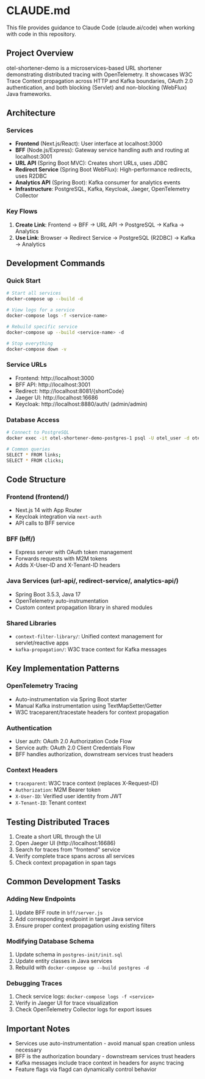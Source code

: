 # CLAUDE.md

This file provides guidance to Claude Code (claude.ai/code) when working with code in this repository.

## Project Overview

otel-shortener-demo is a microservices-based URL shortener demonstrating distributed tracing with OpenTelemetry. It showcases W3C Trace Context propagation across HTTP and Kafka boundaries, OAuth 2.0 authentication, and both blocking (Servlet) and non-blocking (WebFlux) Java frameworks.

## Architecture

### Services
- **Frontend** (Next.js/React): User interface at localhost:3000
- **BFF** (Node.js/Express): Gateway service handling auth and routing at localhost:3001
- **URL API** (Spring Boot MVC): Creates short URLs, uses JDBC
- **Redirect Service** (Spring Boot WebFlux): High-performance redirects, uses R2DBC
- **Analytics API** (Spring Boot): Kafka consumer for analytics events
- **Infrastructure**: PostgreSQL, Kafka, Keycloak, Jaeger, OpenTelemetry Collector

### Key Flows
1. **Create Link**: Frontend → BFF → URL API → PostgreSQL → Kafka → Analytics
2. **Use Link**: Browser → Redirect Service → PostgreSQL (R2DBC) → Kafka → Analytics

## Development Commands

### Quick Start
```bash
# Start all services
docker-compose up --build -d

# View logs for a service
docker-compose logs -f <service-name>

# Rebuild specific service
docker-compose up --build <service-name> -d

# Stop everything
docker-compose down -v
```

### Service URLs
- Frontend: http://localhost:3000
- BFF API: http://localhost:3001
- Redirect: http://localhost:8081/{shortCode}
- Jaeger UI: http://localhost:16686
- Keycloak: http://localhost:8880/auth/ (admin/admin)

### Database Access
```bash
# Connect to PostgreSQL
docker exec -it otel-shortener-demo-postgres-1 psql -U otel_user -d otel_db

# Common queries
SELECT * FROM links;
SELECT * FROM clicks;
```

## Code Structure

### Frontend (frontend/)
- Next.js 14 with App Router
- Keycloak integration via `next-auth`
- API calls to BFF service

### BFF (bff/)
- Express server with OAuth token management
- Forwards requests with M2M tokens
- Adds X-User-ID and X-Tenant-ID headers

### Java Services (url-api/, redirect-service/, analytics-api/)
- Spring Boot 3.5.3, Java 17
- OpenTelemetry auto-instrumentation
- Custom context propagation library in shared modules

### Shared Libraries
- `context-filter-library/`: Unified context management for servlet/reactive apps
- `kafka-propagation/`: W3C trace context for Kafka messages

## Key Implementation Patterns

### OpenTelemetry Tracing
- Auto-instrumentation via Spring Boot starter
- Manual Kafka instrumentation using TextMapSetter/Getter
- W3C traceparent/tracestate headers for context propagation

### Authentication
- User auth: OAuth 2.0 Authorization Code Flow
- Service auth: OAuth 2.0 Client Credentials Flow
- BFF handles authorization, downstream services trust headers

### Context Headers
- `traceparent`: W3C trace context (replaces X-Request-ID)
- `Authorization`: M2M Bearer token
- `X-User-ID`: Verified user identity from JWT
- `X-Tenant-ID`: Tenant context

## Testing Distributed Traces

1. Create a short URL through the UI
2. Open Jaeger UI (http://localhost:16686)
3. Search for traces from "frontend" service
4. Verify complete trace spans across all services
5. Check context propagation in span tags

## Common Development Tasks

### Adding New Endpoints
1. Update BFF route in `bff/server.js`
2. Add corresponding endpoint in target Java service
3. Ensure proper context propagation using existing filters

### Modifying Database Schema
1. Update schema in `postgres-init/init.sql`
2. Update entity classes in Java services
3. Rebuild with `docker-compose up --build postgres -d`

### Debugging Traces
1. Check service logs: `docker-compose logs -f <service>`
2. Verify in Jaeger UI for trace visualization
3. Check OpenTelemetry Collector logs for export issues

## Important Notes

- Services use auto-instrumentation - avoid manual span creation unless necessary
- BFF is the authorization boundary - downstream services trust headers
- Kafka messages include trace context in headers for async tracing
- Feature flags via flagd can dynamically control behavior